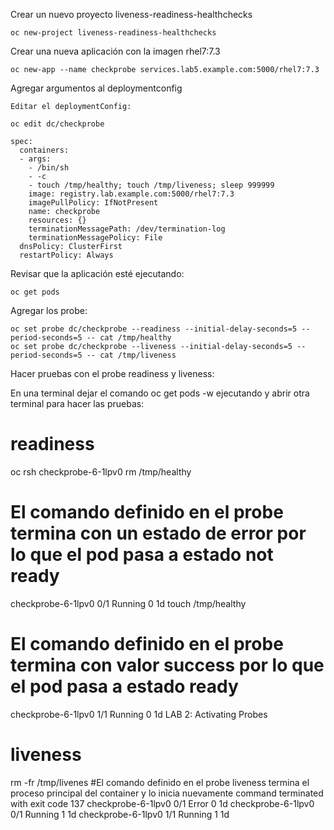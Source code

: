 Crear un nuevo proyecto liveness-readiness-healthchecks

	oc new-project liveness-readiness-healthchecks

Crear una nueva aplicación con la imagen rhel7:7.3

	oc new-app --name checkprobe services.lab5.example.com:5000/rhel7:7.3

Agregar argumentos al deploymentconfig

	Editar el deploymentConfig:
	
	oc edit dc/checkprobe

    spec:
      containers:
      - args:
        - /bin/sh
        - -c
        - touch /tmp/healthy; touch /tmp/liveness; sleep 999999
        image: registry.lab.example.com:5000/rhel7:7.3
        imagePullPolicy: IfNotPresent
        name: checkprobe
        resources: {}
        terminationMessagePath: /dev/termination-log
        terminationMessagePolicy: File
      dnsPolicy: ClusterFirst
      restartPolicy: Always

Revisar que la aplicación esté ejecutando:

	oc get pods

Agregar los probe:

	oc set probe dc/checkprobe --readiness --initial-delay-seconds=5 --period-seconds=5 -- cat /tmp/healthy
	oc set probe dc/checkprobe --liveness --initial-delay-seconds=5 --period-seconds=5 -- cat /tmp/liveness

Hacer pruebas con el probe readiness y liveness:

En una terminal dejar el comando oc get pods -w ejecutando y abrir otra terminal para hacer las pruebas:

# readiness
oc rsh checkprobe-6-1lpv0
rm /tmp/healthy
# El comando definido en el probe termina con un estado de error por lo que el pod pasa a estado not ready
checkprobe-6-1lpv0   0/1       Running   0         1d
touch /tmp/healthy
# El comando definido en el probe termina con valor success por lo que el pod pasa a estado ready
checkprobe-6-1lpv0   1/1       Running   0         1d
LAB 2: Activating Probes


# liveness
rm -fr /tmp/livenes
#El comando definido en el probe liveness termina el proceso principal del container y lo inicia nuevamente
command terminated with exit code 137
checkprobe-6-1lpv0   0/1       Error     0         1d
checkprobe-6-1lpv0   0/1       Running   1         1d
checkprobe-6-1lpv0   1/1       Running   1         1d


